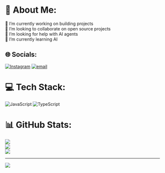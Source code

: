 # 💫 About Me:
🔭 I’m currently working on building projects<br>👯 I’m looking to collaborate on open source projects<br>🤝 I’m looking for help with AI agents<br>🌱 I’m currently learning AI


## 🌐 Socials:
[![Instagram](https://img.shields.io/badge/Instagram-%23E4405F.svg?logo=Instagram&logoColor=white)](https://instagram.com/hey_rajat_01) [![email](https://img.shields.io/badge/Email-D14836?logo=gmail&logoColor=white)](mailto:vedantvyas79@gmail.com) 

# 💻 Tech Stack:
![JavaScript](https://img.shields.io/badge/javascript-%23323330.svg?style=for-the-badge&logo=javascript&logoColor=%23F7DF1E) ![TypeScript](https://img.shields.io/badge/typescript-%23007ACC.svg?style=for-the-badge&logo=typescript&logoColor=white)
# 📊 GitHub Stats:
![](https://github-readme-stats.vercel.app/api?username=VedantGiga&theme=dark&hide_border=false&include_all_commits=true&count_private=true)<br/>
![](https://nirzak-streak-stats.vercel.app/?user=VedantGiga&theme=dark&hide_border=false)<br/>
![](https://github-readme-stats.vercel.app/api/top-langs/?username=VedantGiga&theme=dark&hide_border=false&include_all_commits=true&count_private=true&layout=compact)

---
[![](https://visitcount.itsvg.in/api?id=VedantGiga&icon=0&color=0)](https://visitcount.itsvg.in)
